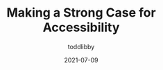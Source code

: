 ---
author: toddlibby
date: 2021-07-09
layout: post.njk
publisher: smashingmag
tags:
  - article
  - accessibility
  - meta
target_url: https://www.smashingmagazine.com/2021/07/strong-case-for-accessibility/
title: Making a Strong Case for Accessibility
---
